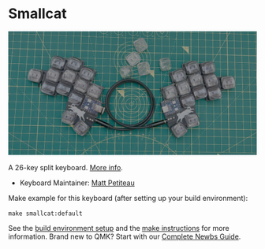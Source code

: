 # Smallcat

![smallcat](https://raw.githubusercontent.com/smallwat3r/smallcat/refs/heads/main/images/smallcat.png)

A 26-key split keyboard. [More info](https://github.com/smallwat3r/smallcat).

* Keyboard Maintainer: [Matt Petiteau](https://github.com/smallwat3r/)

Make example for this keyboard (after setting up your build environment):

    make smallcat:default

See the [build environment setup](https://docs.qmk.fm/#/getting_started_build_tools) and the [make instructions](https://docs.qmk.fm/#/getting_started_make_guide) for more information. Brand new to QMK? Start with our [Complete Newbs Guide](https://docs.qmk.fm/#/newbs).
